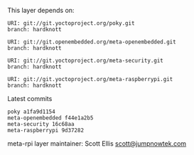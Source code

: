 This layer depends on:

    URI: git://git.yoctoproject.org/poky.git
    branch: hardknott

    URI: git://git.openembedded.org/meta-openembedded.git
    branch: hardknott

    URI: git://git.yoctoproject.org/meta-security.git
    branch: hardknott

    URI: git://git.yoctoproject.org/meta-raspberrypi.git
    branch: hardknott

Latest commits

    poky a1fa9d1154
    meta-openembedded f44e1a2b5
    meta-security 16c68aa
    meta-raspberrypi 9d37282

meta-rpi layer maintainer: Scott Ellis <scott@jumpnowtek.com>
